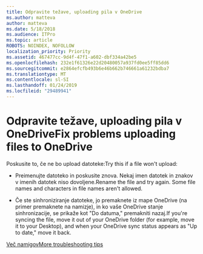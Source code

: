 ```yaml
---
title: Odpravite težave, uploading pila v OneDrive
ms.author: matteva
author: matteva
ms.date: 5/18/2018
ms.audience: ITPro
ms.topic: article
ROBOTS: NOINDEX, NOFOLLOW
localization_priority: Priority
ms.assetid: 467477cc-9d4f-47f1-a602-dbf334a42be5
ms.openlocfilehash: 232e1f61326e22d20480057a937fd0ee5ff85dd6
ms.sourcegitcommit: e2864efcfb493b6e46b662b746661a61232bdba7
ms.translationtype: MT
ms.contentlocale: sl-SI
ms.lasthandoff: 01/24/2019
ms.locfileid: "29489941"
---
```

# <a name="fix-problems-uploading-files-to-onedrive"></a><span data-ttu-id="3ad29-102">Odpravite težave, uploading pila v OneDrive</span><span class="sxs-lookup"><span data-stu-id="3ad29-102">Fix problems uploading files to OneDrive</span></span>

<span data-ttu-id="3ad29-103">Poskusite to, če ne bo upload datoteke:</span><span class="sxs-lookup"><span data-stu-id="3ad29-103">Try this if a file won't upload:</span></span>
  
- <span data-ttu-id="3ad29-p101">Preimenujte datoteko in poskusite znova. Nekaj imen datotek in znakov v imenih datotek niso dovoljene.</span><span class="sxs-lookup"><span data-stu-id="3ad29-p101">Rename the file and try again. Some file names and characters in file names aren't allowed.</span></span> 
    
- <span data-ttu-id="3ad29-106">Če ste sinhroniziranje datoteke, jo premaknete iz mape OneDrive (na primer premaknete na namizje), in ko vaše OneDrive stanje sinhronizacije, se prikaže kot "Do datuma," premakniti nazaj.</span><span class="sxs-lookup"><span data-stu-id="3ad29-106">If you're syncing the file, move it out of your OneDrive folder (for example, move it to your Desktop), and when your OneDrive sync status appears as "Up to date," move it back.</span></span> 
    
[<span data-ttu-id="3ad29-107">Več namigov</span><span class="sxs-lookup"><span data-stu-id="3ad29-107">More troubleshooting tips</span></span>](https://go.microsoft.com/fwlink/?linkid=873155)
  

